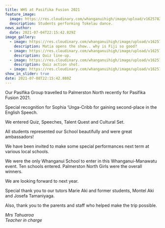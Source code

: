 ```yaml
---
title: WHS at Pasifika Fusion 2021
feature_image:
  image: https://res.cloudinary.com/whanganuihigh/image/upload/v1625782674/News/tokelau_dance_Lisa.jpg
  description: Students performing Tokelau dance.
news_author:
  date: 2021-07-04T22:15:42.829Z
image_gallery:
  - image: https://res.cloudinary.com/whanganuihigh/image/upload/v1625782700/News/Matia_opens_the_show._why_is_Fiji_so_good.._lisa.jpg
    description: Matia opens the show.. why is Fiji so good?
  - image: https://res.cloudinary.com/whanganuihigh/image/upload/v1625782722/News/quiz_lineup_lisa.jpg
    description: Quiz line-up.
  - image: https://res.cloudinary.com/whanganuihigh/image/upload/v1625782737/News/quiz_action_shot_lisa.jpg
    description: Quiz action shot.
  - image: https://res.cloudinary.com/whanganuihigh/image/upload/v1625782761/News/Pasifika_Fusion_2021.jpg
show_in_slider: true
date: 2021-07-08T22:15:42.880Z
---
```

Our Pasifika Group travelled to Palmerston North recently for Pasifika Fusion 2021.

Special recognition for Sophia ‘Unga-Cribb for gaining second-place in the English Speech.

We entered Quiz, Speeches, Talent Quest and Cultural Set.

All students represented our School beautifully and were great ambassadors!

We have been invited to make some special performances next term at various local schools.

We were the only Whanganui School to enter in this Whanganui-Manawatu event. Ten schools entered. Palmerston North Girls were the overall winners.

We are looking forward to next year.

Special thank you to our tutors Marie Aki and former students, Montel Aki and Josefa Tamaniyaga.

Also, thank you to the parents and staff who helped make the trip possible.

*Mrs Tahuaroa  
Teacher in charge*
